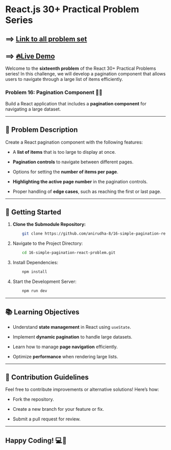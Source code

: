 # React.js 30+ Practical Problem Series

## ==> [Link to all problem set](https://github.com/anirudha-8/react.js-practical-problems.git)

## ==> [🔥Live Demo](https://16-pagination-component.vercel.app/)

Welcome to the **sixteenth problem** of the React 30+ Practical Problems series! In this challenge, we will develop a pagination component that allows users to navigate through a large list of items efficiently.

### Problem 16: Pagination Component 📄🔄

Build a React application that includes a **pagination component** for navigating a large dataset.

---

## 📝 Problem Description

Create a React pagination component with the following features:

- A **list of items** that is too large to display at once.

- **Pagination controls** to navigate between different pages.

- Options for setting the **number of items per page**.

- **Highlighting the active page number** in the pagination controls.

- Proper handling of **edge cases**, such as reaching the first or last page.

---

## 🚀 Getting Started

1. **Clone the Submodule Repository:**

    ```bash
        git clone https://github.com/anirudha-8/16-simple-pagination-react-problem.git
    ```

2. Navigate to the Project Directory:

    ```bash
        cd 16-simple-pagination-react-problem.git
    ```

3. Install Dependencies:

    ```bash
        npm install
    ```

4. Start the Development Server:

    ```bash
        npm run dev
    ```

---

## 📚 Learning Objectives

- Understand **state management** in React using `useState`.

- Implement **dynamic pagination** to handle large datasets.

- Learn how to manage **page navigation** efficiently.

- Optimize **performance** when rendering large lists.

---

## 🤝 Contribution Guidelines

Feel free to contribute improvements or alternative solutions! Here’s how:

- Fork the repository.

- Create a new branch for your feature or fix.

- Submit a pull request for review.

---

## Happy Coding! 💻📑
